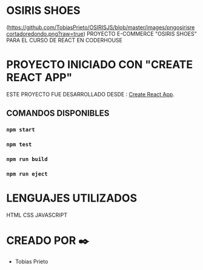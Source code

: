 # OSIRIS SHOES
(https://github.com/TobiasPrieto/OSIRISJS/blob/master/images/pngosirisrecortadoredondo.png?raw=true)
PROYECTO E-COMMERCE "OSIRIS SHOES" PARA EL CURSO DE REACT EN CODERHOUSE

# PROYECTO INICIADO CON "CREATE REACT APP"

ESTE PROYECTO FUE DESARROLLADO DESDE : [Create React App](https://github.com/facebook/create-react-app).

## COMANDOS DISPONIBLES



### `npm start`

### `npm test`

### `npm run build`



### `npm run eject`



# LENGUAJES UTILIZADOS 
HTML
CSS 
JAVASCRIPT


# CREADO POR ✒️
 * Tobias Prieto
